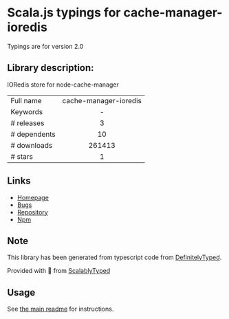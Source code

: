 
# Scala.js typings for cache-manager-ioredis

Typings are for version 2.0

## Library description:
IORedis store for node-cache-manager

|                    |                 |
| ------------------ | :-------------: |
| Full name          | cache-manager-ioredis |
| Keywords           | - |
| # releases         | 3 |
| # dependents       | 10 |
| # downloads        | 261413 |
| # stars            | 1 |

## Links
- [Homepage](https://github.com/dabroek/node-cache-manager-ioredis#readme)
- [Bugs](https://github.com/dabroek/node-cache-manager-ioredis/issues)
- [Repository](https://github.com/dabroek/node-cache-manager-ioredis)
- [Npm](https://www.npmjs.com/package/cache-manager-ioredis)
    


## Note
This library has been generated from typescript code from [DefinitelyTyped](https://definitelytyped.org).

Provided with :purple_heart: from [ScalablyTyped](https://github.com/oyvindberg/ScalablyTyped)

## Usage
See [the main readme](../../readme.md) for instructions.


